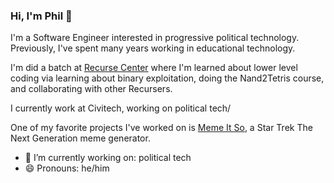 ### Hi, I'm Phil 👋

I'm a Software Engineer interested in progressive political technology. Previously, I've spent many years working in educational technology.

I'm did a batch at [Recurse Center](https://www.recurse.com/) where I'm learned about lower level coding via learning about binary exploitation, doing the Nand2Tetris course, and collaborating with other Recursers.

I currently work at Civitech, working on political tech/

One of my favorite projects I've worked on is [Meme It So](https://memeit.so), a Star Trek The Next Generation meme generator.

- 🔭 I’m currently working on: political tech
- 😄 Pronouns: he/him

<!--
**kupad/kupad** is a ✨ _special_ ✨ repository because its `README.md` (this file) appears on your GitHub profile.

Here are some ideas to get you started:

- 🔭 I’m currently working on ...
- 🌱 I’m currently learning ...
- 👯 I’m looking to collaborate on ...
- 🤔 I’m looking for help with ...
- 💬 Ask me about ...
- 📫 How to reach me: ...
- 😄 Pronouns: ...
- ⚡ Fun fact: ...
-->
